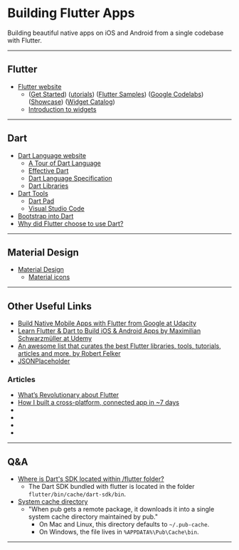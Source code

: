 # Building Flutter Apps
Building beautiful native apps on iOS and Android from a single codebase with Flutter.

---
## Flutter
* [Flutter website](https://flutter.io/)
    * ([Get Started](https://flutter.io/docs/get-started/install))
      ([utorials](https://flutter.io/docs/reference/tutorials))
      ([Flutter Samples](https://github.com/flutter/samples/blob/master/INDEX.md))
      ([Google Codelabs](https://flutter.io/docs/codelabs))
      ([Showcase](https://flutter.io/showcase))
      ([Widget Catalog](https://flutter.io/docs/development/ui/widgets))
    * [Introduction to widgets](https://flutter.io/docs/development/ui/widgets-intro)

---
## Dart
* [Dart Language website](https://www.dartlang.org/)
    * [A Tour of Dart Language](https://www.dartlang.org/guides/language/language-tour)
    * [Effective Dart](https://www.dartlang.org/guides/language/effective-dart)
    * [Dart Language Specification](https://www.dartlang.org/guides/language/spec)
    * [Dart Libraries](https://www.dartlang.org/guides/libraries)
* [Dart Tools](https://www.dartlang.org/tools)
    * [Dart Pad](https://dartpad.dartlang.org/)
    * [Visual Studio Code](https://marketplace.visualstudio.com/items?itemName=Dart-Code.dart-code)
* [Bootstrap into Dart](https://flutter.io/docs/resources/bootstrap-into-dart)
* [Why did Flutter choose to use Dart?](https://flutter.io/docs/resources/faq#why-did-flutter-choose-to-use-dart)

---
## Material Design
* [Material Design](https://material.io/)
  * [Material icons](https://material.io/tools/icons)

---
## Other Useful Links
* [Build Native Mobile Apps with Flutter from Google at Udacity](https://classroom.udacity.com/courses/ud905)
* [Learn Flutter & Dart to Build iOS & Android Apps by Maximilian Schwarzmüller at Udemy](https://www.udemy.com/learn-flutter-dart-to-build-ios-android-apps/learn/v4/content)
* [An awesome list that curates the best Flutter libraries, tools, tutorials, articles and more. by Robert Felker](https://github.com/Solido/awesome-flutter)
* [JSONPlaceholder](https://jsonplaceholder.typicode.com/)

### Articles
* [What’s Revolutionary about Flutter](https://hackernoon.com/whats-revolutionary-about-flutter-946915b09514)
* [How I built a cross-platform, connected app in ~7 days](https://medium.com/@aubykhan/how-i-built-a-cross-platform-connected-app-in-7-days-93728a987424)
* []()
* []()
* []()
* []()

---
## Q&A
* [Where is Dart's SDK located within /flutter folder?](https://stackoverflow.com/questions/50321966/where-is-darts-sdk-located-within-flutter-folder)  
  * The Dart SDK bundled with flutter is located in the folder `flutter/bin/cache/dart-sdk/bin`.
* [System cache directory](https://www.dartlang.org/tools/pub/glossary#system-cache)
  * "When pub gets a remote package, it downloads it into a single system cache directory maintained by pub."
    * On Mac and Linux, this directory defaults to `~/.pub-cache`.
    * On Windows, the file lives in `%APPDATA%\Pub\Cache\bin`.

---

